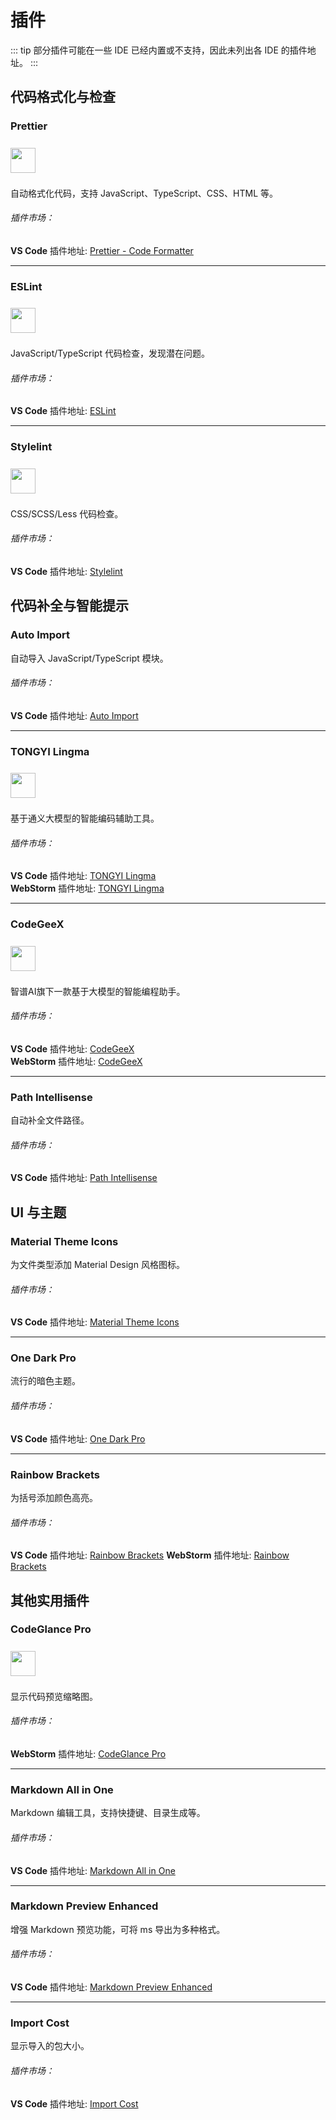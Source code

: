 # 插件

::: tip
部分插件可能在一些 IDE 已经内置或不支持，因此未列出各 IDE 的插件地址。
:::

## 代码格式化与检查

### Prettier

<img src="https://plugins.jetbrains.com/files/10456/654849/icon/pluginIcon.svg" style="width: 40px;margin:8px 0" >

自动格式化代码，支持 JavaScript、TypeScript、CSS、HTML 等。

###### 插件市场：
**VS Code** 插件地址: [Prettier - Code Formatter](https://marketplace.visualstudio.com/items?itemName=esbenp.prettier-vscode)  

---

### ESLint

<img src="https://plugins.jetbrains.com/files/7494/62399/icon/pluginIcon.svg" style="width: 40px;margin:8px 0" >

JavaScript/TypeScript 代码检查，发现潜在问题。
###### 插件市场：
**VS Code** 插件地址: [ESLint](https://marketplace.visualstudio.com/items?itemName=dbaeumer.vscode-eslint)

---

### Stylelint

<img src="https://stylelint.gallerycdn.vsassets.io/extensions/stylelint/vscode-stylelint/1.4.0/1711634228679/Microsoft.VisualStudio.Services.Icons.Default" style="width: 40px;margin:8px 0" >

CSS/SCSS/Less 代码检查。
###### 插件市场：
**VS Code** 插件地址: [Stylelint](https://marketplace.visualstudio.com/items?itemName=stylelint.vscode-stylelint)



## 代码补全与智能提示

### Auto Import

自动导入 JavaScript/TypeScript 模块。
###### 插件市场：
**VS Code** 插件地址: [Auto Import](https://marketplace.visualstudio.com/items?itemName=steoates.autoimport)

---

### TONGYI Lingma

<img src="https://plugins.jetbrains.com/files/17809/659752/icon/pluginIcon.svg" style="width: 40px;margin:8px 0" >

基于通义大模型的智能编码辅助工具。
###### 插件市场：
**VS Code** 插件地址: [TONGYI Lingma](https://marketplace.visualstudio.com/items?itemName=Alibaba-Cloud.tongyi-lingma)  
**WebStorm** 插件地址: [TONGYI Lingma](https://plugins.jetbrains.com/plugin/17809-tongyi-lingma--your-ai-coding-assistant-type-less-code-more-)

---

### CodeGeeX

<img src="https://plugins.jetbrains.com/files/20587/650180/icon/pluginIcon.svg" style="width: 40px;margin:8px 0" >

智谱AI旗下一款基于大模型的智能编程助手。
###### 插件市场：
**VS Code** 插件地址: [CodeGeeX](https://marketplace.visualstudio.com/items?itemName=aminer.codegeex)  
**WebStorm** 插件地址: [CodeGeeX](https://plugins.jetbrains.com/plugin/20587-codegeex-ai-coding-assistant)

---

### Path Intellisense

自动补全文件路径。
###### 插件市场：
**VS Code** 插件地址: [Path Intellisense](https://marketplace.visualstudio.com/items?itemName=christian-kohler.path-intellisense)




## UI 与主题

### Material Theme Icons
为文件类型添加 Material Design 风格图标。
###### 插件市场：
**VS Code** 插件地址: [Material Theme Icons](https://marketplace.visualstudio.com/items?itemName=Equinusocio.vsc-material-theme-icons)

---

### One Dark Pro
流行的暗色主题。
###### 插件市场：
**VS Code** 插件地址: [One Dark Pro](https://marketplace.visualstudio.com/items?itemName=zhuangtongfa.Material-theme)

---

### Rainbow Brackets
为括号添加颜色高亮。
###### 插件市场：
**VS Code** 插件地址: [Rainbow Brackets](https://marketplace.visualstudio.com/items?itemName=tal7aouy.rainbow-bracket)
**WebStorm** 插件地址: [Rainbow Brackets](https://plugins.jetbrains.com/plugin/10080-rainbow-brackets)


## 其他实用插件

### CodeGlance Pro

<img src="https://plugins.jetbrains.com/files/18824/658516/icon/pluginIcon.svg" style="width: 40px;margin:8px 0" >

显示代码预览缩略图。
###### 插件市场：
**WebStorm** 插件地址: [CodeGlance Pro](https://plugins.jetbrains.com/plugin/18824-codeglance-pro)

---

### Markdown All in One
Markdown 编辑工具，支持快捷键、目录生成等。
###### 插件市场：
**VS Code** 插件地址: [Markdown All in One](https://marketplace.visualstudio.com/items?itemName=yzhang.markdown-all-in-one)

---

### Markdown Preview Enhanced

增强 Markdown 预览功能，可将 ms 导出为多种格式。

###### 插件市场：
**VS Code** 插件地址: [Markdown Preview Enhanced](https://marketplace.visualstudio.com/items?itemName=shd101wyy.markdown-preview-enhanced)

---

### Import Cost

显示导入的包大小。

###### 插件市场：
**VS Code** 插件地址: [Import Cost](https://marketplace.visualstudio.com/items?itemName=wix.vscode-import-cost)



